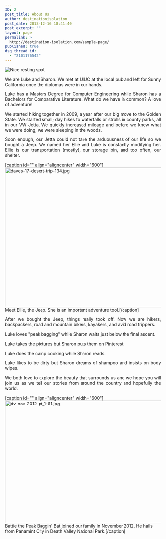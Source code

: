 ```yaml
---
ID: 2
post_title: About Us
author: destinationisolation
post_date: 2013-12-16 18:41:40
post_excerpt: ""
layout: page
permalink: >
  http://destination-isolation.com/sample-page/
published: true
dsq_thread_id:
  - "2101176542"
---
```

<p style="text-align: justify;"><img class="ngg-singlepic ngg-none" alt="Nice resting spot" src="http://destination-isolation.com/wp-content/gallery/lamont-peak-and-the-south-fork-valley/lamont_peak-south_fork-4.jpg" /></p>
<p style="text-align: justify;">We are Luke and Sharon. We met at UIUC at the local pub and left for Sunny California once the diplomas were in our hands.</p>
<p style="text-align: justify;">Luke has a Masters Degree for Computer Engineering while Sharon has a Bachelors for Comparative Literature. What do we have in common? A love of adventure!</p>
<p style="text-align: justify;">We started hiking together in 2009, a year after our big move to the Golden State. We started small; day hikes to waterfalls or strolls in county parks, all in our VW Jetta. We quickly increased mileage and before we knew what we were doing, we were sleeping in the woods.</p>
<p style="text-align: justify;">Soon enough, our Jetta could not take the arduousness of our life so we bought a Jeep. We named her Ellie and Luke is constantly modifying her. Ellie is our transportation (mostly), our storage bin, and too often, our shelter.</p>


[caption id="" align="aligncenter" width="600"]<img class="ngg-singlepic ngg-none " alt="daves-17-desert-trip-134.jpg" src="http://destination-isolation.com/wp-content/gallery/daves-17th-annual-desert-trip/daves-17-desert-trip-134.jpg" width="600" height="452" /> Meet Ellie, the Jeep. She is an important adventure tool.[/caption]
<p style="text-align: justify;">After we bought the Jeep, things really took off. Now we are hikers, backpackers, road and mountain bikers, kayakers, and avid road trippers.</p>
<p style="text-align: justify;">Luke loves "peak bagging" while Sharon waits just below the final ascent.</p>
<p style="text-align: justify;">Luke takes the pictures but Sharon puts them on Pinterest.</p>
<p style="text-align: justify;">Luke does the camp cooking while Sharon reads.</p>
<p style="text-align: justify;">Luke likes to be dirty but Sharon dreams of shampoo and insists on body wipes.</p>
<p style="text-align: justify;">We both love to explore the beauty that surrounds us and we hope you will join us as we tell our stories from around the country and hopefully the world.</p>


[caption id="" align="aligncenter" width="600"]<img class="ngg-singlepic ngg-none  " alt="dv-nov-2012-pt_1-61.jpg" src="http://destination-isolation.com/wp-content/gallery/death-valley-november-2012-part-1/dv-nov-2012-pt_1-61.jpg" width="600" height="397" /> Battie the Peak Baggin' Bat joined our family in November 2012. He hails from Panamint City in Death Valley National Park.[/caption]